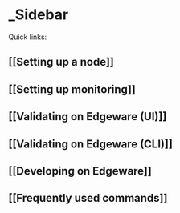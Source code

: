 # \_Sidebar

Quick links:

## \[\[Setting up a node\]\]

## \[\[Setting up monitoring\]\]

## \[\[Validating on Edgeware \(UI\)\]\]

## \[\[Validating on Edgeware \(CLI\)\]\]

## \[\[Developing on Edgeware\]\]

## \[\[Frequently used commands\]\]

